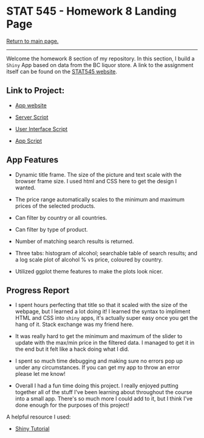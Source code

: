 STAT 545 - Homework 8 Landing Page
================

[Return to main page.](https://github.com/HScheiber/STAT545-hw-Scheiber-Hayden/blob/master/README.md "Main page")

------------------------------------------------------------------------

Welcome the homework 8 section of my repository. In this section, I build a `Shiny` App based on data from the BC liquor store. A link to the assignment itself can be found on the [STAT545 website](http://stat545.com/hw08_shiny.html).

Link to Project:
-----

- [App website](https://scheiber.shinyapps.io/BC_Liquor_App/)

- [Server Script](server.R)

- [User Interface Script](ui.R)

- [App Script](app.R)

App Features
--------

- Dynamic title frame. The size of the picture and text scale with the browser frame size. I used html and CSS here to get the design I wanted.

- The price range automatically scales to the minimum and maximum prices of the selected products.

- Can filter by country or all countries.

- Can filter by type of product.

- Number of matching search results is returned.

- Three tabs: histogram of alcohol; searchable table of search results; and a log scale plot of alcohol % vs price, coloured by country.

- Utilized ggplot theme features to make the plots look nicer.


Progress Report
---------------

- I spent hours perfecting that title so that it scaled with the size of the webpage, but I learned a lot doing it! I learned the syntax to impliment HTML and CSS into `shiny` apps, it's actually super easy once you get the hang of it. Stack exchange was my friend here.

- It was really hard to get the minimum and maximum of the slider to update with the max/min price in the filtered data. I managed to get it in the end but it felt like a hack doing what I did.

- I spent so much time debugging and making sure no errors pop up under any circumstances. If you can get my app to throw an error please let me know!

- Overall I had a fun time doing this project. I really enjoyed putting together all of the stuff I've been learning about throughout the course into a small app. There's so much more I could add to it, but I think I've done enough for the purposes of this project!

A helpful resource I used:

- [Shiny Tutorial](https://shiny.rstudio.com/tutorial/written-tutorial/lesson1/)